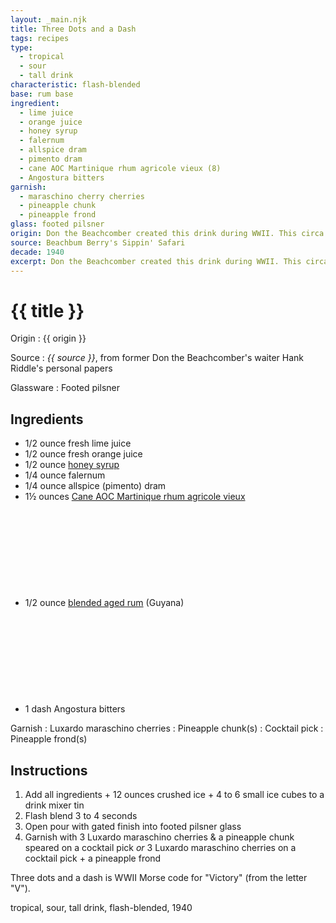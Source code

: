 ```yaml
---
layout: _main.njk
title: Three Dots and a Dash
tags: recipes
type: 
  - tropical
  - sour
  - tall drink
characteristic: flash-blended
base: rum base
ingredient:
  - lime juice
  - orange juice
  - honey syrup
  - falernum
  - allspice dram
  - pimento dram
  - cane AOC Martinique rhum agricole vieux (8)
  - Angostura bitters
garnish:
  - maraschino cherry cherries
  - pineapple chunk
  - pineapple frond
glass: footed pilsner
origin: Don the Beachcomber created this drink during WWII. This circa 1965 version was served at the Los Vegas Don the Beachcomber's when Hank Riddle worked there.
source: Beachbum Berry's Sippin' Safari
decade: 1940
excerpt: Don the Beachcomber created this drink during WWII. This circa 1965 version was served at the Los Vegas Don the Beachcomber's when Hank Riddle worked there.
---
```


<!-- markdownlint-disable MD025 -->
# {{ title }}
<!-- markdownlint-enable MD025 -->

Origin
  : {{ origin }}

Source
  : <cite><span data-pagefind-filter="Source">{{ source }}</span></cite>, from former Don the Beachcomber's waiter Hank Riddle's personal papers

Glassware
  : <span data-pagefind-filter="Glassware">Footed pilsner</span>

## Ingredients

- 1/2 ounce fresh lime juice
- 1/2 ounce fresh orange juice
- 1/2 ounce [honey syrup](/mixes/honey-syrup/)
- 1/4 ounce falernum
- 1/4 ounce allspice (pimento) dram
- 1&frac12; ounces [Cane AOC Martinique rhum agricole vieux](/rums/04-rhum-cane-aoc-martinique-rhum-agricole-vieux/)<icon-l space="1em" class="bigger" label="(8)"><span class="with-icon"><svg class="icon"><use href="/assets/images/icons/circle-8.svg#circle-8"></use></svg></span></icon-l>
- 1/2 ounce [blended aged rum](/rums/05-rum-blended-aged/) (Guyana)<icon-l space="1em" class="bigger" label="(3)"><span class="with-icon"><svg class="icon"><use href="/assets/images/icons/circle-3.svg#circle-3"></use></svg></span></icon-l>
- 1 dash Angostura bitters

Garnish
  : Luxardo maraschino cherries
  : <span data-pagefind-filter="Garnish">Pineapple chunk(s)</span>
  : <span data-pagefind-filter="Garnish">Cocktail pick</span>
  : <span data-pagefind-filter="Garnish">Pineapple frond(s)</span>

## Instructions

1. Add all ingredients + 12 ounces crushed ice + 4 to 6 small ice cubes to a drink mixer tin
2. Flash blend 3 to 4 seconds
3. Open pour with gated finish into footed pilsner glass
4. Garnish with 3 Luxardo maraschino cherries & a pineapple chunk speared on a cocktail pick *or* 3 Luxardo maraschino cherries on a cocktail pick + a pineapple frond

<tiki-callout type="info">

  Three dots and a dash is WWII Morse code for "Victory" (from the letter "V").
</tiki-callout>

<div
  class="sr-only"
  data-cat[0]="Drink"
  data-type[0]="Tropical"
  data-type[1]="Sour"
  data-type[2]="Tall drink"
  data-char[0]="Flash-blended"
  data-base[0]="Rum/Cane spirits"
  data-ingredient[0]="Lime juice"
  data-ingredient[1]="Orange juice"
  data-ingredient[2]="Honey syrup"
  data-ingredient[3]="Falernum"
  data-ingredient[4]="Allspice dram"
  data-ingredient[5]="Pimento dram"
  data-ingredient[6]="Cane AOC Martinique rhum agricole vieux [8]"
  data-ingredient[7]="Angostura bitters"
  data-pantry[0]="Pineapple frond(s)"
  data-pantry[1]="Pineapple chunk(s)"
  data-pantry[2]="Maraschino cherry"
  data-pantry[3]="Luxardo maraschino cherry"
  data-juice[0]="Lime juice"
  data-juice[1]="Orange juice"
  data-syrup[0]="Honey syrup"
  data-liquor[0]="Falernum"
  data-liquor[1]="Allspice dram"
  data-liquor[2]="Pimento dram"
  data-liquor[3]="Cane AOC Martinique rhum agricole vieux [8]"
  data-bitters[0]="Angostura bitters"
  data-origin[0]="Don the Beachcomber"
  data-origin[1]="Donn Beach"
  data-origin[2]="Ernest Raymond Gantt"
  data-garnish[0]="Maraschino cherry"
  data-garnish[1]="Luxardo maraschino cherry"
  data-decade[0]="1940"
  data-pagefind-filter="
    Category[data-cat[0]],
    Type[data-type[0]],
    Type[data-type[1]],
    Type[data-type[2]],
    Characteristic[data-char[0]],
    Base[data-base[0]],
    Ingredient[data-ingredient[0]],
    Ingredient[data-ingredient[1]],
    Ingredient[data-ingredient[2]],
    Ingredient[data-ingredient[3]],
    Ingredient[data-ingredient[4]],
    Ingredient[data-ingredient[5]],
    Ingredient[data-ingredient[6]],
    Ingredient[data-ingredient[7]],
    Pantry[data-pantry[0]],
    Pantry[data-pantry[1]],
    Pantry[data-pantry[2]],
    Pantry[data-pantry[3]],
    Juice[data-juice[0]],
    Juice[data-juice[1]],
    Syrup[data-syrup[0]],
    Liquor[data-liquor[0]],
    Liquor[data-liquor[1]],
    Liquor[data-liquor[2]],
    Liquor[data-liquor[3]],
    Bitters[data-bitters[0]],
    Origin[data-origin[0]],
    Origin[data-origin[1]],
    Origin[data-origin[2]],
    Garnish[data-garnish[0]],
    Garnish[data-garnish[1]],
    Decade[data-decade[0]]
  "
>
</div>

<div class="keywords" aria-hidden>tropical, sour, tall drink, flash-blended, 1940</div>
